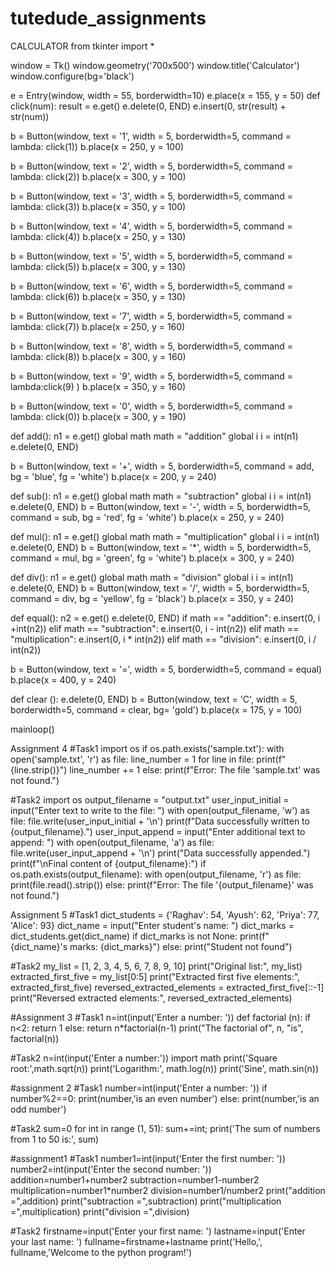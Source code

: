 # tutedude_assignments
CALCULATOR
from tkinter import *

window = Tk()
window.geometry('700x500')
window.title('Calculator')
window.configure(bg='black')

e = Entry(window, width = 55, borderwidth=10)
e.place(x = 155, y = 50)
def click(num):
    result = e.get()
    e.delete(0, END)
    e.insert(0, str(result) + str(num))

b = Button(window, text = '1', width = 5, borderwidth=5, command = lambda: click(1))
b.place(x = 250, y = 100)

b = Button(window, text = '2', width = 5, borderwidth=5, command = lambda: click(2))
b.place(x = 300, y = 100)

b = Button(window, text = '3', width = 5, borderwidth=5, command = lambda: click(3))
b.place(x = 350, y = 100)

b = Button(window, text = '4', width = 5, borderwidth=5, command = lambda: click(4))
b.place(x = 250, y = 130)

b = Button(window, text = '5', width = 5, borderwidth=5, command = lambda: click(5))
b.place(x = 300, y = 130)

b = Button(window, text = '6', width = 5, borderwidth=5, command = lambda: click(6))
b.place(x = 350, y = 130)

b = Button(window, text = '7', width = 5, borderwidth=5, command = lambda: click(7))
b.place(x = 250, y = 160)

b = Button(window, text = '8', width = 5, borderwidth=5, command = lambda: click(8))
b.place(x = 300, y = 160)

b = Button(window, text = '9', width = 5, borderwidth=5, command = lambda:click(9) )
b.place(x = 350, y = 160)

b = Button(window, text = '0', width = 5, borderwidth=5, command = lambda: click(0))
b.place(x = 300, y = 190)


def add():
    n1 = e.get()
    global math
    math = "addition"
    global i
    i = int(n1)
    e.delete(0, END)

b = Button(window, text = '+', width = 5, borderwidth=5, command = add, bg = 'blue', fg = 'white')
b.place(x = 200, y = 240)

def sub():
    n1 = e.get()
    global math
    math = "subtraction"
    global i
    i = int(n1)
    e.delete(0, END)
b = Button(window, text = '-', width = 5, borderwidth=5, command = sub, bg = 'red', fg = 'white')
b.place(x = 250, y = 240)

def mul():
    n1 = e.get()
    global math
    math = "multiplication"
    global i
    i = int(n1)
    e.delete(0, END)
b = Button(window, text = '*', width = 5, borderwidth=5, command = mul, bg = 'green', fg = 'white')
b.place(x = 300, y = 240)

def div():
    n1 = e.get()
    global math
    math = "division"
    global i
    i = int(n1)
    e.delete(0, END)
b = Button(window, text = '/', width = 5, borderwidth=5, command = div, bg = 'yellow', fg = 'black')
b.place(x = 350, y = 240)

def equal():
    n2 = e.get()
    e.delete(0, END)
    if math == "addition":
        e.insert(0, i +int(n2))
    elif math == "subtraction":
        e.insert(0, i - int(n2))
    elif math == "multiplication":
        e.insert(0, i * int(n2))
    elif math == "division":
        e.insert(0, i / int(n2))


b = Button(window, text = '=', width = 5, borderwidth=5, command = equal)
b.place(x = 400, y = 240)


def clear ():
    e.delete(0, END)
b = Button(window, text = 'C', width = 5, borderwidth=5, command = clear, bg= 'gold')
b.place(x = 175, y = 100)



mainloop()






Assignment 4
#Task1
import os
if os.path.exists('sample.txt'):
    with open('sample.txt', 'r') as file:
        line_number = 1
        for line in file:
            print(f"{line.strip()}")
            line_number += 1
else:
    print(f"Error: The file 'sample.txt' was not found.")

#Task2
import os
output_filename = "output.txt"
user_input_initial = input("Enter text to write to the file: ")
with open(output_filename, 'w') as file:
    file.write(user_input_initial + '\n')
print(f"Data successfully written to {output_filename}.")
user_input_append = input("Enter additional text to append: ")
with open(output_filename, 'a') as file:
    file.write(user_input_append + '\n')
print("Data successfully appended.")
print(f"\nFinal content of {output_filename}:")
if os.path.exists(output_filename):
    with open(output_filename, 'r') as file:
        print(file.read().strip())
else:
    print(f"Error: The file '{output_filename}' was not found.")



Assignment 5
#Task1
dict_students = {'Raghav': 54, 'Ayush': 62, 'Priya': 77, 'Alice': 93}
dict_name = input("Enter student's name: ")
dict_marks = dict_students.get(dict_name)
if dict_marks is not None:
    print(f"{dict_name}'s marks: {dict_marks}")
else:
    print("Student not found")


#Task2
my_list = [1, 2, 3, 4, 5, 6, 7, 8, 9, 10]
print("Original list:", my_list)
extracted_first_five = my_list[0:5]
print("Extracted first five elements:", extracted_first_five)
reversed_extracted_elements = extracted_first_five[::-1]
print("Reversed extracted elements:", reversed_extracted_elements)





#Assignment 3
#Task1
n=int(input('Enter a number: '))
def factorial (n):
    if n<2:
        return 1
    else:
        return n*factorial(n-1)
print("The factorial of", n, "is", factorial(n))


#Task2
n=int(input('Enter a number:'))
import math
print('Square root:',math.sqrt(n))
print('Logarithm:', math.log(n))
print('Sine', math.sin(n))



#assignment 2
#Task1
number=int(input('Enter a number: '))
if number%2==0:
    print(number,'is an even number')
else:
    print(number,'is an odd number')

#Task2
sum=0
for int in range (1, 51):
    sum+=int;
print('The sum of numbers from 1 to 50 is:', sum)





#assignment1
#Task1
number1=int(input('Enter the first number: '))
number2=int(input('Enter the second number: '))
addition=number1+number2
subtraction=number1-number2
multiplication=number1*number2
division=number1/number2
print("addition =",addition)
print("subtraction =",subtraction)
print("multiplication =",multiplication)
print("division =",division)

#Task2
firstname=input('Enter your first name: ')
lastname=input('Enter your last name: ')
fullname=firstname+lastname
print('Hello,', fullname,'Welcome to the python program!')
